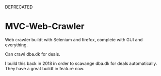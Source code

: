 DEPRECATED
# MVC-Web-Crawler
Web crawler buildt with Selenium and firefox, complete with GUI and everything.

Can crawl dba.dk for deals.

I build this back in 2018 in order to scavange dba.dk for deals automatically. They have a great buildt in feature now.
